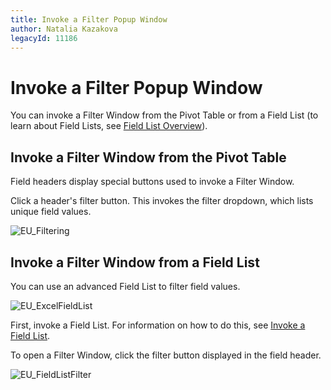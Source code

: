 ```yaml
---
title: Invoke a Filter Popup Window
author: Natalia Kazakova
legacyId: 11186
---
```

# Invoke a Filter Popup Window
You can invoke a Filter Window from the Pivot Table or from a Field List (to learn about Field Lists, see [Field List Overview](../../../field-list-overview.md)).

## Invoke a Filter Window from the Pivot Table
Field headers display special buttons used to invoke a Filter Window.

Click a header's filter button. This invokes the filter dropdown, which lists unique field values.

![EU_Filtering](../../../../../images/img15868.png)

## Invoke a Filter Window from a Field List
You can use an advanced Field List to filter field values.

![EU_ExcelFieldList](../../../../../images/img15860.png)

First, invoke a Field List. For information on how to do this, see [Invoke a Field List](../../../field-list/invoke-a-field-list.md).

To open a Filter Window, click the filter button displayed in the field header.

![EU_FieldListFilter](../../../../../images/img15862.png)